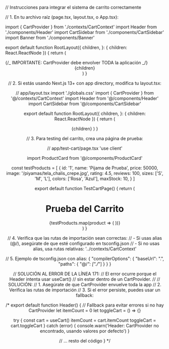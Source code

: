 // Instrucciones para integrar el sistema de carrito correctamente

// 1. En tu archivo raíz (page.tsx, layout.tsx, o App.tsx):

import { CartProvider } from './contexts/CartContext'
import Header from './components/Header'
import CartSidebar from './components/CartSidebar'
import Banner from './components/Banner'

export default function RootLayout({
children,
}: {
children: React.ReactNode
}) {
return (
<html lang="es">
<body>
{/_ IMPORTANTE: CartProvider debe envolver TODA la aplicación _/}
<CartProvider>
<Header />
<main>
<Banner />
{children}
</main>
<CartSidebar />
</CartProvider>
</body>
</html>
)
}

// 2. Si estás usando Next.js 13+ con app directory, modifica tu layout.tsx:

// app/layout.tsx
import './globals.css'
import { CartProvider } from '@/contexts/CartContext'
import Header from '@/components/Header'
import CartSidebar from '@/components/CartSidebar'

export default function RootLayout({
children,
}: {
children: React.ReactNode
}) {
return (
<html lang="es">
<body>
<CartProvider>
<Header />
{children}
<CartSidebar />
</CartProvider>
</body>
</html>
)
}

// 3. Para testing del carrito, crea una página de prueba:

// app/test-cart/page.tsx
'use client'

import ProductCard from '@/components/ProductCard'

const testProducts = [
{
id: '1',
name: 'Pijama de Prueba',
price: 50000,
image: '/piyamas/tela_chalis_crepe.jpg',
rating: 4.5,
reviews: 100,
sizes: ['S', 'M', 'L'],
colors: ['Rosa', 'Azul'],
maxStock: 10,
}
]

export default function TestCartPage() {
return (
<div className="container mx-auto px-4 py-8">
<h1 className="text-2xl font-bold mb-6">Prueba del Carrito</h1>
<div className="grid grid-cols-1 md:grid-cols-2 lg:grid-cols-3 gap-6">
{testProducts.map(product => (
<ProductCard key={product.id} {...product} />
))}
</div>
</div>
)
}

// 4. Verifica que las rutas de importación sean correctas:
// - Si usas alias (@/), asegúrate de que esté configurado en tsconfig.json
// - Si no usas alias, usa rutas relativas: '../contexts/CartContext'

// 5. Ejemplo de tsconfig.json con alias:
{
"compilerOptions": {
"baseUrl": ".",
"paths": {
"@/_": ["./_"]
}
}
}

// SOLUCIÓN AL ERROR DE LA LÍNEA 171:
// El error ocurre porque el Header intenta usar useCart()
// sin estar dentro de un CartProvider.
//
// SOLUCIÓN:
// 1. Asegúrate de que CartProvider envuelve toda la app
// 2. Verifica las rutas de importación
// 3. Si el error persiste, puedes usar un fallback:

/\*
export default function Header() {
// Fallback para evitar errores si no hay CartProvider
let itemCount = 0
let toggleCart = () => {}

try {
const cart = useCart()
itemCount = cart.itemCount
toggleCart = cart.toggleCart
} catch (error) {
console.warn('Header: CartProvider no encontrado, usando valores por defecto')
}

// ... resto del código
}
\*/
